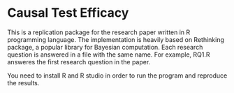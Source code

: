 # Causal Test Efficacy

This is a replication package for the research paper written in R programming language. The implementation is heavily based on Rethinking package, a popular library for Bayesian computation.
Each research question is answered in a file with the same name. For example, RQ1.R answeres the first research question in the paper.

You need to install R and R studio in order to run the program and reproduce the results.
